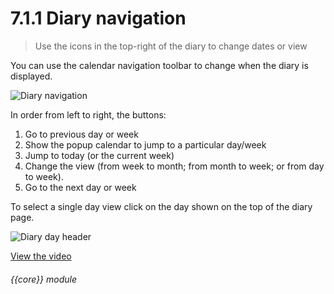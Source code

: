 # 7.1.1    Diary navigation

> Use the icons in the top-right of the diary to change dates or view 

You can use the calendar navigation toolbar to change when the diary is displayed. 

![Diary navigation]({{imgpath}}36a.png)

In order from left to right, the buttons:

  1. Go to previous day or week
  2. Show the popup calendar to jump to a particular day/week
  3. Jump to today (or the current week)
 4. Change the view (from week to month; from month to week; or from day to week).
  5. Go to the next day or week

To select a single day view click on the day shown on the top of the diary page.

![Diary day header]({{imgpath}}36b.png) 

[View the video](/help/video/id/3)
###### {{core}} module

